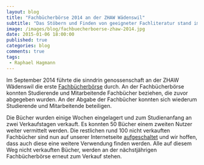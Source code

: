 ```yaml
---
layout: blog
title: "Fachbücherbörse 2014 an der ZHAW Wädenswil"
subtitle: "Das Stöbern und Finden von geeigneter Fachliteratur stand im Vordergrund"
image: /images/blog/fachbuecherboerse-zhaw-2014.jpg
date: 2015-01-06 18:00:00
published: true
categories: blog
comments: true
tags:
 - Raphael Hagmann
---
```


Im September 2014 führte die sinndrin genossenschaft an der ZHAW Wädenswil die erste [Fachbücherbörse][fbb] durch. An der Fachbücherbörse konnten Studierende und Mitarbeitende Fachbücher beziehen, die zuvor abgegeben wurden. An der Abgabe der Fachbücher konnten sich wiederum Studierende und Mitarbeitende beteiligen.

Die Bücher wurden einige Wochen eingelagert und zum Studienanfang an zwei Verkaufstagen verkauft. Es konnten 50 Bücher einem zweiten Nutzer weiter vermittelt werden. Die restlichen rund 100 nicht verkauften Fachbücher sind nun auf unserer Internetseite [aufgeschaltet][fbbzhaw2014] und wir hoffen, dass auch diese eine weitere Verwendung finden werden. Alle auf diesem Weg nicht verkauften Bücher, werden an der nächstjährigen Fachbücherbörse erneut zum Verkauf stehen.

[fbb]: /angebote/suffizienz/fachbuecherboerse/
[fbbzhaw2014]: /angebote/suffizienz/fachbuecherboerse/zhaw-2014/
